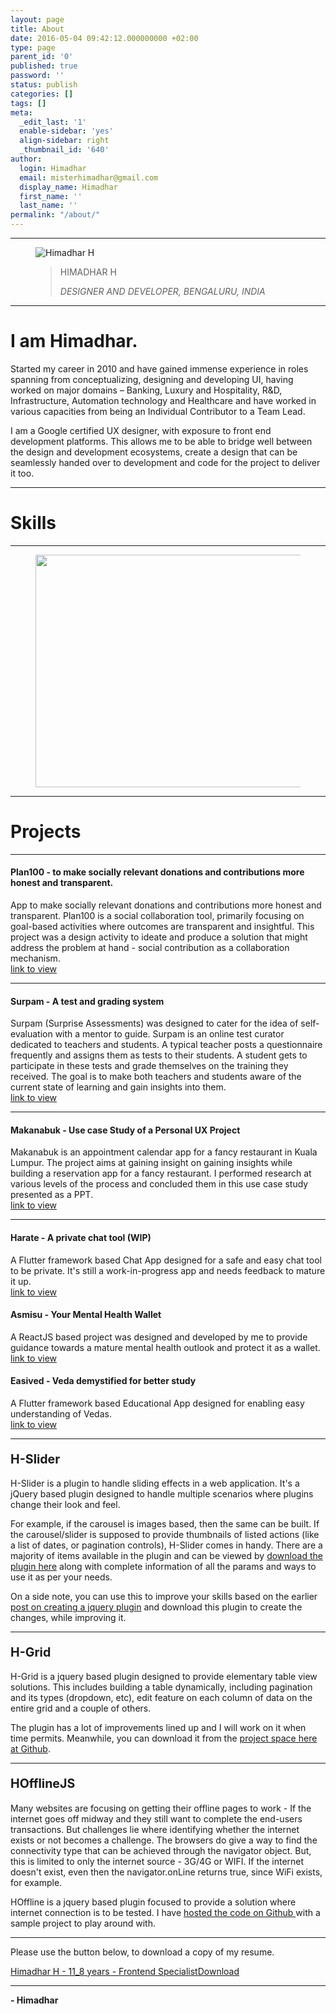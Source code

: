 ```yaml
---
layout: page
title: About
date: 2016-05-04 09:42:12.000000000 +02:00
type: page
parent_id: '0'
published: true
password: ''
status: publish
categories: []
tags: []
meta:
  _edit_last: '1'
  enable-sidebar: 'yes'
  align-sidebar: right
  _thumbnail_id: '640'
author:
  login: Himadhar
  email: misterhimadhar@gmail.com
  display_name: Himadhar
  first_name: ''
  last_name: ''
permalink: "/about/"
---
```

<hr class="wp-block-separator" />
<!-- /wp:separator -->
<div class="wp-block-columns"><!-- wp:column -->
<div class="wp-block-column"><!-- wp:image {"align":"center","id":632,"sizeSlug":"large","linkDestination":"none"} -->
<div class="wp-block-image">
<figure class="aligncenter size-large"><img src="{{ site.baseurl }}/assets/2016/05/HH-e1624970924794.png" alt="Himadhar H" class="wp-image-632" /></figure>
</div>
<!-- /wp:image --></div>
<div class="wp-block-column is-vertically-aligned-center"><!-- wp:pullquote -->
<figure class="wp-block-pullquote">
<blockquote>
<p>HIMADHAR H</p>
<p><cite>DESIGNER AND DEVELOPER, BENGALURU, INDIA</cite></p></blockquote>
</figure>
<!-- /wp:pullquote --></div>
<!-- /wp:column --></div>
<hr class="wp-block-separator" />
<h1>I am Himadhar.</h1>
<p>Started my career in 2010 and have gained immense experience in roles spanning from conceptualizing, designing and developing UI, having worked on major domains – Banking, Luxury and Hospitality, R&amp;D, Infrastructure, Automation technology and Healthcare and have worked in various capacities from being an Individual Contributor to a Team Lead.</p>
<p>I am a Google certified UX designer, with exposure to front end development platforms. This allows me to be able to bridge well between the design and development ecosystems, create a design that can be seamlessly handed over to development and code for the project to deliver it too.</p>
<hr class="wp-block-separator" />
<h1>Skills</h1>
<hr class="wp-block-separator" />
<div class="wp-block-image">
<figure class="aligncenter size-large is-resized"><img src="{{ site.baseurl }}/assets/2016/05/skills-2.png" alt="" class="wp-image-658" width="584" height="372" /></figure>
</div>
<hr class="wp-block-separator" />
<h1>Projects</h1>
<hr class="wp-block-separator" />
<h4>Plan100 - to make socially relevant donations and contributions more honest and transparent.</h4>
<p>App to make socially relevant donations and contributions more honest and transparent. Plan100 is a social collaboration tool, primarily focusing on goal-based activities where outcomes are transparent and insightful. This project was a design activity to ideate and produce a solution that might address the problem at hand - social contribution as a collaboration mechanism. <br /><a rel="noreferrer noopener" href="https://docs.google.com/presentation/d/e/2PACX-1vQyUIa32eszzMJ-l9suxdhdEz7KWVkbkXyH0P4o0KKo9QatGHKjo6Bhtqij3aU3NPXR9-Y1PPf3vBGl/pub?start=false&amp;loop=false&amp;delayms=3000&amp;slide=id.p1" data-type="URL" data-id="https://docs.google.com/presentation/d/e/2PACX-1vQyUIa32eszzMJ-l9suxdhdEz7KWVkbkXyH0P4o0KKo9QatGHKjo6Bhtqij3aU3NPXR9-Y1PPf3vBGl/pub?start=false&amp;loop=false&amp;delayms=3000&amp;slide=id.p1" target="_blank">link to view</a></p>
<hr class="wp-block-separator" />
<h4>Surpam - A test and grading system</h4>
<p>Surpam (Surprise Assessments) was designed to cater for the idea of self-evaluation with a mentor to guide. Surpam is an online test curator dedicated to teachers and students. A typical teacher posts a questionnaire frequently and assigns them as tests to their students. A student gets to participate in these tests and grade themselves on the training they received. The goal is to make both teachers and students aware of the current state of learning and gain insights into them. <br /><a rel="noreferrer noopener" href="https://docs.google.com/document/d/e/2PACX-1vTstQp3sgBxyBk7KEi4wr5TdsZTNVszZIfAEV_wSk_NHtz17Y5GRktItBf0gK2XDgdOYBJABO030fzA/pub" data-type="URL" data-id="https://docs.google.com/document/d/e/2PACX-1vTstQp3sgBxyBk7KEi4wr5TdsZTNVszZIfAEV_wSk_NHtz17Y5GRktItBf0gK2XDgdOYBJABO030fzA/pub" target="_blank">link to view</a></p>
<hr class="wp-block-separator" />
<h4>Makanabuk - Use case Study of a Personal UX Project</h4>
<p>Makanabuk is an appointment calendar app for a fancy restaurant in Kuala Lumpur. The project aims at gaining insight on gaining insights while building a reservation app for a fancy restaurant. I performed research at various levels of the process and concluded them in this use case study presented as a PPT. <br /><a href="https://docs.google.com/presentation/d/e/2PACX-1vRJxf7wJH3Kp_kB2eGCsA0bg-5j9tbegJ7kBhUXj5HaEXEKwhoL3FqZP1xay2B4lx29H8IMDGWDfEE9/pub?start=true&amp;loop=true&amp;delayms=60000" data-type="URL" data-id="https://docs.google.com/presentation/d/e/2PACX-1vRJxf7wJH3Kp_kB2eGCsA0bg-5j9tbegJ7kBhUXj5HaEXEKwhoL3FqZP1xay2B4lx29H8IMDGWDfEE9/pub?start=true&amp;loop=true&amp;delayms=60000" target="_blank" rel="noreferrer noopener">link to view</a></p>
<hr class="wp-block-separator" />
<h4>Harate - A private chat tool (WIP)</h4>
<p>A Flutter framework based Chat App designed for a safe and easy chat tool to be private. It's still a work-in-progress app and needs feedback to mature it up.<br /> <a href="https://play.google.com/store/apps/details?id=com.hh.harate" data-type="URL" data-id="https://play.google.com/store/apps/details?id=com.hh.harate">link to view</a></p>
<h4>Asmisu - Your Mental Health Wallet</h4>
<p>A ReactJS based project was designed and developed by me to provide guidance towards a mature mental health outlook and protect it as a wallet. <br /><a href="http://www.asmisu.com/">link to view</a></p>
<h4>Easived - Veda demystified for better study</h4>
<p>A Flutter framework based Educational App designed for enabling easy understanding of Vedas. <br /><a href="https://play.google.com/store/apps/details?id=com.hh.bhagavantham">link to view</a></p>
<hr class="wp-block-separator" />
<h4><strong style="font-size: 1.4em;">H-Slider</strong></h4>
<p>H-Slider is a plugin to handle sliding effects in a web application. It's a jQuery based plugin designed to handle multiple scenarios where plugins change their look and feel.</p>
<p>For example, if the carousel is images based, then the same can be built. If the carousel/slider is supposed to provide thumbnails of listed actions (like a list of dates, or pagination controls), H-Slider comes in handy. There are a majority of items available in the plugin and can be viewed by&nbsp;<a href="https://github.com/himadhar/h-slider" target="_blank" rel="noopener">download the plugin here</a> along with complete information of all the params and ways to use it as per your needs.</p>
<p>On a side note, you can use this to improve your skills based on the earlier <a title="post on creating a jquery plugin" href="http://himadhar.com/?p=254" target="_blank" rel="noopener">post on creating a jquery plugin</a>&nbsp;and download this plugin to create the changes, while improving it.</p>
<hr class="wp-block-separator" />
<h4><strong style="font-size: 1.4em;">H-Grid</strong></h4>
<p>H-Grid is a jquery based plugin designed to provide elementary table view solutions. This includes building a table dynamically, including pagination and its types (dropdown, etc), edit feature on each column of data on the entire grid and a couple of others.</p>
<p>The plugin has a lot of improvements lined up and I will work on it when time permits. Meanwhile, you can download it from the <a title="project space here at Github" href="https://github.com/himadhar/h-grid" target="_blank" rel="noopener">project space here at Github</a>.</p>
<hr class="wp-block-separator" />
<h4><strong style="font-size: 1.4em;">HOfflineJS</strong></h4>
<p>Many websites are focusing on getting their offline pages to work - If the internet goes off midway and they still want to complete the end-users transactions. But challenges lie where identifying whether the internet exists or not becomes a challenge. The browsers do give a way to find the connectivity type that can be achieved through the navigator object. But, this is limited to only the internet source - 3G/4G or WIFI. If the internet doesn't exist, even then the navigator.onLine returns true, since WiFi exists, for example.</p>
<p>HOffline is a jquery based plugin focused to provide a solution where internet connection is to be tested. I have <a title="hosted the code on Github" href="https://github.com/himadhar/hoffline" target="_blank" rel="noopener">hosted the code on Github </a>with a sample project to play around with.</p>
<hr class="wp-block-separator" />
<p>Please use the button below, to download a copy of my resume.</p>
<div class="wp-block-file"><object class="wp-block-file__embed" data="{{ site.baseurl }}/assets/cv.pdf" type="application/pdf" style="width:100%;height:600px" aria-label="Embed of Himadhar H - Frontend Expert."></object><a href="{{ site.baseurl }}/assets/cv.pdf">Himadhar H - 11_8 years - Frontend Specialist</a><a href="{{ site.baseurl }}/assets/cv.pdf" class="wp-block-file__button" download>Download</a></div>
<hr class="wp-block-separator" />
<p class="has-text-align-right"><strong>- Himadhar</strong></p>
